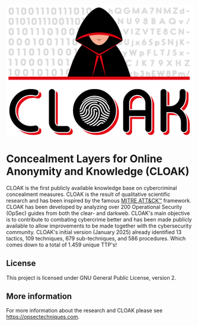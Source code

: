 ![Alt text](https://github.com/Mickinthemiddle/CLOAK/blob/main/CLOAK.png)
# Concealment Layers for Online Anonymity and Knowledge (CLOAK)
CLOAK is the first publicly available knowledge base on cybercriminal concealment measures. CLOAK is the result of qualitative scientific research and has been inspired by the famous [MITRE ATT&CK™](https://attack.mitre.org) framework. CLOAK has been developed by analyzing over 200 Operational Security (OpSec) guides from both the clear- and darkweb. CLOAK's main objective is to contribute to combating cybercrime better and has been made publicly available to allow improvements to be made together with the cybersecurity community. CLOAK's initial version (January 2025) already identified 13 tactics, 109 techniques, 679 sub-techniques, and 586 procedures. Which comes down to a total of 1.459 unique TTP's! 

## License
This project is licensed under GNU General Public License, version 2. 

## More information
For more information about the research and CLOAK please see https://opsectechniques.com.  
